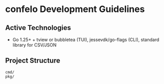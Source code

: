 # confelo Development Guidelines

## Active Technologies
- Go 1.25+ + tview or bubbletea (TUI), jessevdk/go-flags (CLI), standard library for CSV/JSON

## Project Structure
```
cmd/
pkg/
```

<!-- MANUAL ADDITIONS START -->
<!-- MANUAL ADDITIONS END -->

